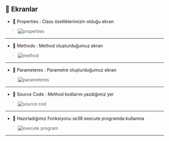## 🔔 Ekranlar

+ 🔔 Properties : Class özelliklerimizin olduğu ekran
> ![properties](https://i.hizliresim.com/tsi0e7d.jpg)
---
+ 🔔 Methods : Method oluşturduğumuz ekran
> ![method](https://i.hizliresim.com/45qgmrv.jpg)
---
+ 🔔 Parameteres : Parametre oluşturduğumuz ekran
> ![parameteres](https://i.hizliresim.com/oki76oq.jpg)
---
+ 🔔 Source Code : Method kodlarını yazdığımız yer 
> ![source cod](https://i.hizliresim.com/mtlbnu4.jpg)
---
+ 🔔 Hazırladığımız Fonksiyonu se38 execute programda kullanma
> ![execute program](https://i.hizliresim.com/6ifvwi6.jpg)
---

